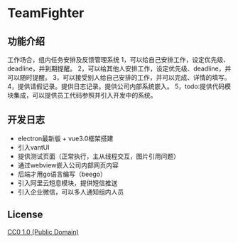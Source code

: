 # TeamFighter

## 功能介绍
工作场合，组内任务安排及反馈管理系统
1，可以给自己安排工作，设定优先级、deadline，并到期提醒。
2，可以给其他人安排工作，设定优先级、deadline，并可以随时提醒。
3，可以接受别人给自己安排的工作，并可以完成、详情的填写。
4，提供请假记录。提供日志记录。提供公司内部系统嵌入。
5，todo:提供代码模块集成，可以提供员工代码参照并引入开发中的系统。
## 开发日志
* electron最新版 + vue3.0框架搭建
* 引入vantUI
* 提供测试页面（正常执行，主从线程交互，图片引用问题）
* 通过webview嵌入公司内部网页内容
* 后端才用go语言编写（beego）
* 引入阿里云短息模块，提供短信推送
* 引入企业微信，可以多人通知组内人员
 
## License

[CC0 1.0 (Public Domain)](LICENSE.md)
